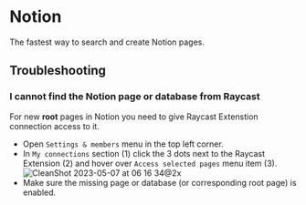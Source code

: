 # Notion

The fastest way to search and create Notion pages.

## Troubleshooting

### I cannot find the Notion page or database from Raycast

For new **root** pages in Notion you need to give Raycast Extenstion connection access to it.

- Open `Settings & members` menu in the top left corner.
- In `My connections` section (1) click the 3 dots next to the Raycast Extension (2) and hover over `Access selected pages` menu item (3).
![CleanShot 2023-05-07 at 06 16 34@2x](https://user-images.githubusercontent.com/34678129/236656031-a65b0312-8c80-43c5-aa9c-3cde368cb2db.png)
- Make sure the missing page or database (or corresponding root page) is enabled.

